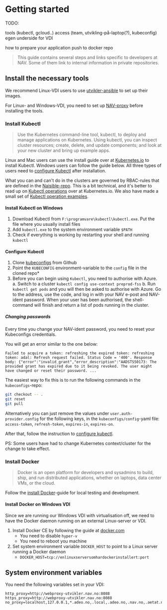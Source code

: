 Getting started
===============

TODO:

tools (kubectl, gcloud..)
access (team, utvikling-på-laptop(?), kubeconfig)
egen underside for VDI

how to prepare your application 
push to docker repo



> This guide contains several steps and links specific to developers at NAV. Some of them link to internal information in private repositories. 

## Install the necessary tools

We recommend Linux-VDI users to use [utvikler-ansible](https://github.com/navikt/utvikler-ansible) to set up their images.

For Linux- and Windows-VDI, you need to set up [NAV-proxy](/content/getting-started/README.md#system-environment-variables) before installing the tools.


### Install Kubectl

> Use the Kubernetes command-line tool, kubectl, to deploy and manage applications on Kubernetes. Using kubectl, you can inspect cluster resources; create, delete, and update components; and look at your new cluster and bring up example apps.

Linux and Mac users can use the install guide over at [Kubernetes.io](https://kubernetes.io/docs/tasks/tools/install-kubectl/) to install Kubectl. Windows users can follow the guide below. All three types of users need to [configure Kubectl](/content/getting-started/README.md#configure-kubectl) after installation.

What you can and can't do in the clusters are governed by RBAC-rules that are defined in the [Naisible-repo](https://github.com/nais/naisible/blob/master/files/roles/clusterroles.yaml). This is a bit technical, and it's better to read up on [Kubectl operations](https://kubernetes.io/docs/reference/kubectl/overview/#operations) over at Kubernetes.io. We also have made a small set of [Kubectl operation examples](/content/getting-started/kubectl_examples.md).


#### Install Kubectl on Windows

1. Download Kubectl from `F:\programvare\kubectl\kubectl.exe`. Put the file where you usually install files
2. Add `kubectl.exe` to the system environment variable `$PATH`
3. Check if everything is working by restarting your shell and running `kubectl`


#### Configure Kubectl

1. Clone [kubeconfigs](https://github.com/navikt/kubeconfigs) from Github
2. Point the `KUBECONFIG` environment-variable to the `config` file in the cloned repo*
3. Before you can begin using `Kubectl`, you need to authorise with Azure.
 a. Switch to a cluster `kubectl config use-context preprod-fss`
 b. Run `kubectl get pods` and you will then be asked to authorise with Azure. Go to the address, use the code, and log in with your NAV e-post and NAV-ident password. When your user has been authorised, the shell-command will finish and return a list of pods running in the cluster.


##### Changing passwords

Every time you change your NAV-ident password, you need to reset your Kubeconfigs credentials.

You will get an error similar to the one below:

```text
Failed to acquire a token: refreshing the expired token: refreshing token: adal: Refresh request failed. Status Code = '400'. Response body: {"error":"invalid_grant","error_description":"AADSTS50173: The provided grant has expired due to it being revoked. The user might have changed or reset their password. ...
```

The easiest way to fix this is to run the following commands in the `kubeconfigs`-repo:
```bash
git checkout -- .
git reset
git pull
```

Alternatively you can just remove the values under `user.auth-provider.config` for the following keys, in the `kubeconfigs/config`-yaml file: `access-token`, `refresh-token`, `expires-in`, `expires-on`.

After that, follow the instruction to [configure kubectl](/content/getting-started/README.md#configure-kubectl).

PS: Some users have had to change Kubernetes context/cluster for the change to take effect.


### Install Docker

> Docker is an open platform for developers and sysadmins to build, ship, and run distributed applications, whether on laptops, data center VMs, or the cloud.

Follow the [install Docker](https://docs.docker.com/install/)-guide for local testing and development.


#### Install Docker on Windows VDI

Since we are running our Windows VDI with virtualisation off, we need to have the Docker daemon running on an external Linux-server or VDI.

1. Install Docker CE by following the guide at [docker.com](https://www.docker.com/docker-windows)
   * You need to disable `hyper-v`
   * You need to reboot you machine
2. Set system environment variable `DOCKER_HOST` to point to a Linux server running a Docker daemon
   * `DOCKER_HOST=tcp://enlinuxserversomhardockerinstallert:port`


## System environment variables

You need the following variables set in your VDI:

```text
http_proxy=http://webproxy-utvikler.nav.no:8088
https_proxy=http://webproxy-utvikler.nav.no:8088
no_proxy=localhost,127.0.0.1,*.adeo.no,.local,.adeo.no,.nav.no,.aetat.no,.devillo.no,.oera.no,devel
```
